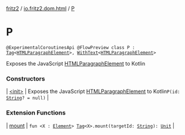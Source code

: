 [fritz2](../../index.md) / [io.fritz2.dom.html](../index.md) / [P](./index.md)

# P

`@ExperimentalCoroutinesApi @FlowPreview class P : `[`Tag`](../../io.fritz2.dom/-tag/index.md)`<`[`HTMLParagraphElement`](https://kotlinlang.org/api/latest/jvm/stdlib/org.w3c.dom/-h-t-m-l-paragraph-element/index.html)`>, `[`WithText`](../../io.fritz2.dom/-with-text/index.md)`<`[`HTMLParagraphElement`](https://kotlinlang.org/api/latest/jvm/stdlib/org.w3c.dom/-h-t-m-l-paragraph-element/index.html)`>`

Exposes the JavaScript [HTMLParagraphElement](https://developer.mozilla.org/en/docs/Web/API/HTMLParagraphElement) to Kotlin

### Constructors

| [&lt;init&gt;](-init-.md) | Exposes the JavaScript [HTMLParagraphElement](https://developer.mozilla.org/en/docs/Web/API/HTMLParagraphElement) to Kotlin`P(id: `[`String`](https://kotlinlang.org/api/latest/jvm/stdlib/kotlin/-string/index.html)`? = null)` |

### Extension Functions

| [mount](../../io.fritz2.dom/mount.md) | `fun <X : `[`Element`](https://kotlinlang.org/api/latest/jvm/stdlib/org.w3c.dom/-element/index.html)`> `[`Tag`](../../io.fritz2.dom/-tag/index.md)`<X>.mount(targetId: `[`String`](https://kotlinlang.org/api/latest/jvm/stdlib/kotlin/-string/index.html)`): `[`Unit`](https://kotlinlang.org/api/latest/jvm/stdlib/kotlin/-unit/index.html) |

